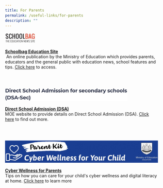 ```yaml
---
title: For Parents
permalink: /useful-links/for-parents
description: ""
---
```

<img src="/images/school%20bag.jpg" 
     style="width:20%">

<u><strong> Schoolbag Education Site </strong></u><br>
 An online publication by the Ministry of Education which provides parents, educators and the general public with education news, school features and tips. [Click here](https://www.schoolbag.edu.sg/) to access.
 
 <br>
 <br>
 
<img src="/images/DSA.jpg" 
     style="width:80%">

<u><strong> Direct School Admission (DSA) </strong></u>  
MOE website to provide details on Direct School Admission (DSA). [Click here](https://www.moe.gov.sg/secondary/dsa) to find out more.

<br>
<br>

![](/images/Cyberwellness.jpg) 

<u><strong> Cyber Wellness for Parents </strong></u> <br>
Tips on how you can care for your child's cyber wellness and digital literacy at home. [Click here](https://www.moe.gov.sg/-/media/files/parent-kit/cyber-wellness-for-your-child.pdf) to learn more